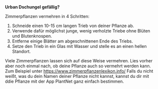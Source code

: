 **Urban Dschungel gefällig?**

Zimmerpflanzen vermehren in 4 Schritten:

1. Schneide einen 10-15 cm langen Trieb von deiner Pflanze ab.
1. Verwende dafür möglichst junge, wenig verholzte Triebe ohne Blüten und Blutenknospen.
1. Entferne einige Blätter am abgeschnittenen Ende des Triebs.
1. Setze den Trieb in ein Glas mit Wasser und stelle es an einen hellen Standort.

Viele Zimmerpflanzen lassen sich auf diese Weise vermehren. 
Lies vorher aber noch einmal nach, ob deine Pflanze auch so vermehrt werden kann. Zum Beispiel unter https://www.zimmerpflanzenlexikon.info/
Falls du nicht weißt, was du dein Namen deiner Pflanze nicht kannst, kannst du dir mit ddie Pflanze mit der App PlantNet ganz einfach bestimmen. 
